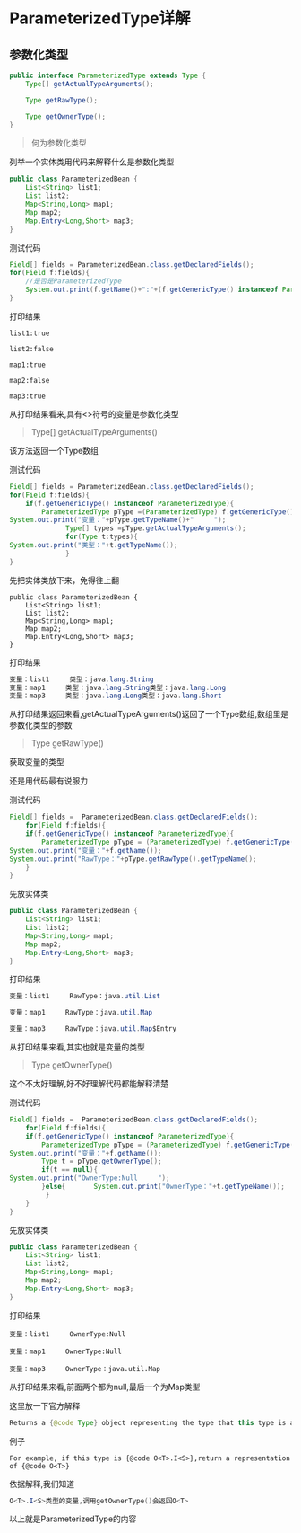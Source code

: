 
# ParameterizedType详解

## 参数化类型

```Java
public interface ParameterizedType extends Type {
    Type[] getActualTypeArguments();

    Type getRawType();

    Type getOwnerType();
}
```

> 何为参数化类型

列举一个实体类用代码来解释什么是参数化类型

```Java
public class ParameterizedBean {
    List<String> list1;
    List list2;
    Map<String,Long> map1;
    Map map2;
    Map.Entry<Long,Short> map3;
}
```
测试代码
```Java
Field[] fields = ParameterizedBean.class.getDeclaredFields();
for(Field f:fields){
    //是否是ParameterizedType
    System.out.print(f.getName()+":"+(f.getGenericType() instanceof ParameterizedType));
}
```
打印结果

	list1:true
	
	list2:false
	
	map1:true
	
	map2:false
	
	map3:true

从打印结果看来,具有<>符号的变量是参数化类型



>    Type[] getActualTypeArguments()

该方法返回一个Type数组

测试代码

```Java
Field[] fields = ParameterizedBean.class.getDeclaredFields();
for(Field f:fields){
	if(f.getGenericType() instanceof ParameterizedType){
        ParameterizedType pType =(ParameterizedType) f.getGenericType();
System.out.print("变量："+pType.getTypeName()+"     ");
              Type[] types =pType.getActualTypeArguments();
              for(Type t:types){
System.out.print("类型："+t.getTypeName());
              }
}
```
先把实体类放下来，免得往上翻

	public class ParameterizedBean {
		List<String> list1;
		List list2;
		Map<String,Long> map1;
		Map map2;
		Map.Entry<Long,Short> map3;
	}

打印结果

```Java
变量：list1     类型：java.lang.String
变量：map1     类型：java.lang.String类型：java.lang.Long
变量：map3     类型：java.lang.Long类型：java.lang.Short   
```

从打印结果返回来看,getActualTypeArguments()返回了一个Type数组,数组里是参数化类型的参数



>   Type getRawType()

获取变量的类型

还是用代码最有说服力

测试代码

```Java
Field[] fields =  ParameterizedBean.class.getDeclaredFields();
    for(Field f:fields){
    if(f.getGenericType() instanceof ParameterizedType){
        ParameterizedType pType = (ParameterizedType) f.getGenericType();
System.out.print("变量："+f.getName());
System.out.print("RawType："+pType.getRawType().getTypeName();
    }
}
```

先放实体类

```Java
public class ParameterizedBean {
	List<String> list1;
	List list2;
	Map<String,Long> map1;
	Map map2;
	Map.Entry<Long,Short> map3;
}
```

打印结果

```Java
变量：list1     RawType：java.util.List

变量：map1     RawType：java.util.Map

变量：map3     RawType：java.util.Map$Entry
```

从打印结果来看,其实也就是变量的类型



>  Type getOwnerType()

这个不太好理解,好不好理解代码都能解释清楚

测试代码

```Java
Field[] fields =  ParameterizedBean.class.getDeclaredFields();
    for(Field f:fields){
    if(f.getGenericType() instanceof ParameterizedType){
        ParameterizedType pType = (ParameterizedType) f.getGenericType();
System.out.print("变量："+f.getName());
		Type t = pType.getOwnerType();
        if(t == null){
System.out.print("OwnerType:Null     ");
        }else{       System.out.print("OwnerType："+t.getTypeName());
         }
    }
}
```
先放实体类

```Java
public class ParameterizedBean {
	List<String> list1;
	List list2;
	Map<String,Long> map1;
	Map map2;
	Map.Entry<Long,Short> map3;
}
```
打印结果

	变量：list1     OwnerType:Null     
	
	变量：map1     OwnerType:Null     
	
	变量：map3     OwnerType：java.util.Map

从打印结果来看,前面两个都为null,最后一个为Map类型

这里放一下官方解释

```Java
Returns a {@code Type} object representing the type that this type is a member of
```

例子

```
For example, if this type is {@code O<T>.I<S>},return a representation of {@code O<T>}
```

依据解释,我们知道

```Java
O<T>.I<S>类型的变量,调用getOwnerType()会返回O<T>
```

以上就是ParameterizedType的内容